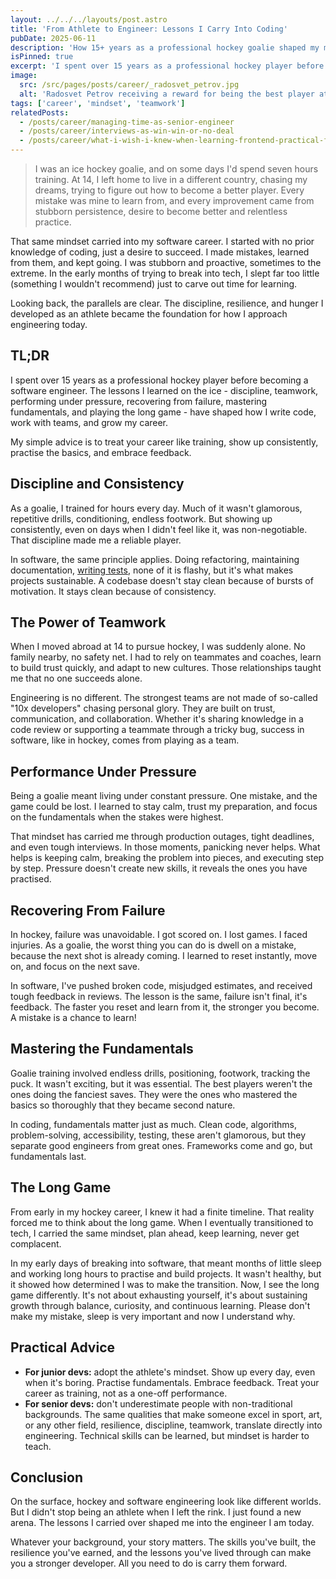 ```yaml
---
layout: ../../../layouts/post.astro
title: 'From Athlete to Engineer: Lessons I Carry Into Coding'
pubDate: 2025-06-11
description: 'How 15+ years as a professional hockey goalie shaped my mindset as a software engineer, from discipline and teamwork to resilience and long-term growth.'
isPinned: true
excerpt: 'I spent over 15 years as a professional hockey player before becoming a software engineer. The lessons I carried from the ice to the codebase continue to shape how I write code, work with teams, and grow my career.'
image:
  src: /src/pages/posts/career/_radosvet_petrov.jpg
  alt: 'Radosvet Petrov receiving a reward for being the best player at a national tournament'
tags: ['career', 'mindset', 'teamwork']
relatedPosts:
  - /posts/career/managing-time-as-senior-engineer
  - /posts/career/interviews-as-win-win-or-no-deal  
  - /posts/career/what-i-wish-i-knew-when-learning-frontend-practical-framework
---
```


> I was an ice hockey goalie, and on some days I'd spend seven hours training. At 14, I left home to live in a different country, chasing my dreams, trying to figure out how to become a better player. Every mistake was mine to learn from, and every improvement came from stubborn persistence, desire to become better and relentless practice.

That same mindset carried into my software career. I started with no prior knowledge of coding, just a desire to succeed. I made mistakes, learned from them, and kept going. I was stubborn and proactive, sometimes to the extreme. In the early months of trying to break into tech, I slept far too little (something I wouldn't recommend) just to carve out time for learning.

Looking back, the parallels are clear. The discipline, resilience, and hunger I developed as an athlete became the foundation for how I approach engineering today.

## TL;DR

I spent over 15 years as a professional hockey player before becoming a software engineer. The lessons I learned on the ice - discipline, teamwork, performing under pressure, recovering from failure, mastering fundamentals, and playing the long game - have shaped how I write code, work with teams, and grow my career.

My simple advice is to treat your career like training, show up consistently, practise the basics, and embrace feedback.

## Discipline and Consistency

As a goalie, I trained for hours every day. Much of it wasn't glamorous, repetitive drills, conditioning, endless footwork. But showing up consistently, even on days when I didn't feel like it, was non-negotiable. That discipline made me a reliable player.

In software, the same principle applies. Doing refactoring, maintaining documentation, [writing tests](../testing/how-to-actually-test-your-frontend-code), none of it is flashy, but it's what makes projects sustainable. A codebase doesn't stay clean because of bursts of motivation. It stays clean because of consistency.

## The Power of Teamwork

When I moved abroad at 14 to pursue hockey, I was suddenly alone. No family nearby, no safety net. I had to rely on teammates and coaches, learn to build trust quickly, and adapt to new cultures. Those relationships taught me that no one succeeds alone.

Engineering is no different. The strongest teams are not made of so-called "10x developers" chasing personal glory. They are built on trust, communication, and collaboration. Whether it's sharing knowledge in a code review or supporting a teammate through a tricky bug, success in software, like in hockey, comes from playing as a team.

## Performance Under Pressure

Being a goalie meant living under constant pressure. One mistake, and the game could be lost. I learned to stay calm, trust my preparation, and focus on the fundamentals when the stakes were highest.

That mindset has carried me through production outages, tight deadlines, and even tough interviews. In those moments, panicking never helps. What helps is keeping calm, breaking the problem into pieces, and executing step by step. Pressure doesn't create new skills, it reveals the ones you have practised.

## Recovering From Failure

In hockey, failure was unavoidable. I got scored on. I lost games. I faced injuries. As a goalie, the worst thing you can do is dwell on a mistake, because the next shot is already coming. I learned to reset instantly, move on, and focus on the next save.

In software, I've pushed broken code, misjudged estimates, and received tough feedback in reviews. The lesson is the same, failure isn't final, it's feedback. The faster you reset and learn from it, the stronger you become. A mistake is a chance to learn!

## Mastering the Fundamentals

Goalie training involved endless drills, positioning, footwork, tracking the puck. It wasn't exciting, but it was essential. The best players weren't the ones doing the fanciest saves. They were the ones who mastered the basics so thoroughly that they became second nature.

In coding, fundamentals matter just as much. Clean code, algorithms, problem-solving, accessibility, testing, these aren't glamorous, but they separate good engineers from great ones. Frameworks come and go, but fundamentals last.

## The Long Game

From early in my hockey career, I knew it had a finite timeline. That reality forced me to think about the long game. When I eventually transitioned to tech, I carried the same mindset, plan ahead, keep learning, never get complacent.

In my early days of breaking into software, that meant months of little sleep and working long hours to practise and build projects. It wasn't healthy, but it showed how determined I was to make the transition. Now, I see the long game differently. It's not about exhausting yourself, it's about sustaining growth through balance, curiosity, and continuous learning. Please don't make my mistake, sleep is very important and now I understand why.

## Practical Advice

- **For junior devs:** adopt the athlete's mindset. Show up every day, even when it's boring. Practise fundamentals. Embrace feedback. Treat your career as training, not as a one-off performance.
- **For senior devs:** don't underestimate people with non-traditional backgrounds. The same qualities that make someone excel in sport, art, or any other field, resilience, discipline, teamwork, translate directly into engineering. Technical skills can be learned, but mindset is harder to teach.

## Conclusion

On the surface, hockey and software engineering look like different worlds. But I didn't stop being an athlete when I left the rink. I just found a new arena. The lessons I carried over shaped me into the engineer I am today.

Whatever your background, your story matters. The skills you've built, the resilience you've earned, and the lessons you've lived through can make you a stronger developer. All you need to do is carry them forward.
